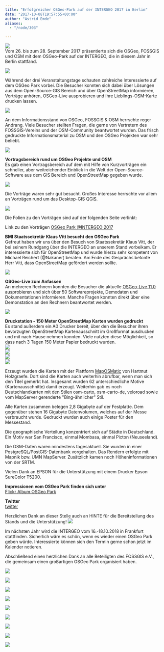 ```yaml
---
title: "Erfolgreicher OSGeo-Park auf der INTERGEO 2017 in Berlin"
date: "2017-10-08T19:57:55+00:00"
author: "Astrid Emde"
aliases:
  - "/node/303"

---
```


<img src="/news/legacy/osgeo-park_0.png">
<br/>
Vom 26. bis zum 28. September 2017 präsentierte sich die OSGeo, FOSSGIS und OSM mit dem OSGeo-Park auf der INTERGEO, die in diesem Jahr in Berlin stattfand. 
</p>
<p>
<img src="/news/legacy/4.jpg">
</p>
<p>
Während der drei Veranstaltungstage schauten zahlreiche Interessierte auf dem OSGeo Park vorbei. Die Besucher konnten sich dabei über Lösungen aus dem Open-Source-GIS Bereich und über OpenStreetMap informieren, Vorträge anhören, OSGeo-Live ausprobieren und ihre Lieblings-OSM-Karte drucken lassen.
<br/>
<p>
<img src="/news/legacy/1.jpg">
</p>
<p>
An dem Informationsstand von OSGeo, FOSSGIS & OSM herrschte reger Andrang. Viele Besucher stellten Fragen, die gerne von Vertretern des FOSSGIS-Vereins und der OSM-Community beantwortet wurden. Das frisch gedruckte Informationsmaterial zu OSM und den OSGeo Projekten war sehr beliebt.
</p>
<p>
<img src="/news/legacy/3.jpg">
</p>
<p>
<b>Vortragsbereich rund um OSGeo Projekte und OSM</b><br/>
Es gab einen Vortragsbereich auf dem mit Hilfe von Kurzvorträgen ein schneller, aber weitreichender Einblick in die Welt der Open-Source-Software aus dem GIS Bereich und OpenStreetMap gegeben wurde. 
<p>
<img src="/news/legacy/v1.jpg">
</p>
Die Vorträge waren sehr gut besucht. Großes Interesse herrschte vor allem an Vorträgen rund um das Desktop-GIS QGIS.
</p>
<p>
<img src="/news/legacy/8.jpg">
</p>
<p>
Die Folien zu den Vorträgen sind auf der folgenden Seite verlinkt:
</p>
<p>
Link zu den Vorträgen <a href="https://www.fossgis.de/wiki/Intergeo_2017">OSGeo Park @INTERGEO 2017</a>
</p>
<p>
<b>BMI Staatssekretär Klaus Vitt besucht den OSGeo Park</b><br/>
Gefreut haben wir uns über den Besuch von Staatssekretär Klaus Vitt, der bei seinem Rundgang über die INTERGEO an unserem Stand vorbeikam. Er interessierte sich für OpenStreetMap und wurde hierzu sehr kompetent von Michael Reichert (@Nakaner) beraten. Am Ende des Gesprächs betonte Herr Vitt, dass OpenStreetMap gefördert werden sollte.
</p>
<p>
<img src="/news/legacy/6bmi.jpg">
</p>
<p>
<b>OSGeo-Live zum Anfassen</b><br/>
An mehreren Rechnern konnten die Besucher die aktuelle <a href="https://live.osgeo.org/">OSGeo-Live 11.0</a> ausprobieren und sich über 50 Softwareprojekte, Demodaten und Dokumentationen informieren. Manche Fragen konnten direkt über eine Demonstation an den Rechnern beantwortet werden.
</p>
<p>
<img src="/news/legacy/2.jpg">
</p>
<p>
<b>Druckstation - 150 Meter OpenStreetMap Karten wurden gedruckt</b><br/>
Es stand außerdem ein A0 Drucker bereit, über den die Besucher ihren bevorzugten OpenStreetMap Kartenausschnitt im Großformat ausdrucken und mit nach Hause nehmen konnten. Viele nutzten diese Möglichkeit, so dass nach 3 Tagen 150 Meter Papier bedruckt wurden.
<br/>
<img src="/news/legacy/IMG_20170926_180104.jpg">
<br/>
<img src="/news/legacy/P1070447.JPG">
<br/>
<img src="/news/legacy/7druck.jpg">
<br/>
<img src="/news/legacy/5.jpg">
</p>
<p>
Erzeugt wurden die Karten mit der Plattform <a href="https://maposmatic.osm-baustelle.de/">MapOSMatic</a> von Hartmut Holzgraefe. Dort sind die Karten auch weiterhin abrufbar, wenn man sich den Titel gemerkt hat. Insgesamt wurden 62 unterschiedliche Motive (Kartenausschnitte) damit erzeugt. Weiterhin gab es noch Deutschlandkarten mit den Stilen osm-carto, osm-carto-de, veloroad sowie vom MapServer gerenderte "Bing-ähnlicher" Stil.
</p>
<p>
Alle Karten zusammen belegen 2,8 Gigabyte auf der Festplatte. Dem gegenüber stehen 16 Gigabyte Datenvolumen, welches auf der Messe verbraucht wurde. Gedruckt wurden auch einige Poster für den Messestand.
</p>
<p>
Die geographische Verteilung konzentriert sich auf Städte in Deutschland. Ein Motiv war San Francisco, einmal Mombasa, einmal Picton (Neuseeland).
</p>
<p>
Die OSM-Daten waren mindestens tagesaktuell. Sie wurden in einer PostgreSQL/PostGIS-Datenbank vorgehalten. Das Rendern erfolgte mit Mapnik bzw. UMN MapServer. Zusätzlich kamen noch Höheninformationen von der SRTM. 
</p>
<p>
Vielen Dank an EPSON für die Unterstützung mit einem Drucker Epson SureColor T5200.
</p>
<p>
<b>Impressionen vom OSGeo Park finden sich unter</b><br/> 
<a href="https://www.flickr.com/photos/143943250@N05/albums/72157687153759404">Flickr Album OSGeo Park</a>
</p>
<p>
<b>Twitter</b><br/>
<a href="https://x.com/search?q=OSGeo%20Park&src=typd">twitter</a>
</p>
<p>
Herzlichen Dank an dieser Stelle auch an HINTE für die Bereitstellung des Stands und die Unterstützung! 
<img src="/news/legacy/HINTEdach_72-rgb_0.png">
</p>
<p>
Im nächsten Jahr wird die INTERGEO vom 16.-18.10.2018 in Frankfurt stattfinden. Sicherlich wäre es schön, wenn es wieder einen OSGeo Park geben würde. Interessierte können sich den Termin gerne schon jetzt im Kalender notieren.
</p>
<p>
Abschließend einen herzlichen Dank an alle Beteiligten des FOSSGIS e.V., die gemeinsam einen großartigen OSGeo Park organisiert haben.
<p>
<img src="/news/legacy/t0.jpg">
</p>
<p>
<img src="/news/legacy/t1.jpg">
</p>

<p>
<img src="/news/legacy/t3.jpg">
</p>
<p>
<img src="/news/legacy/t6.jpg">
</p>
<p>
<img src="/news/legacy/t7.jpg">
</p>
<p>
<img src="/news/legacy/t8.jpg">
</p>
<p>
<img src="/news/legacy/t9.jpg">
</p>
<p>
<img src="/news/legacy/t5.jpg">
</p>
<p>
<img src="/news/legacy/t4.jpg">
</p>
